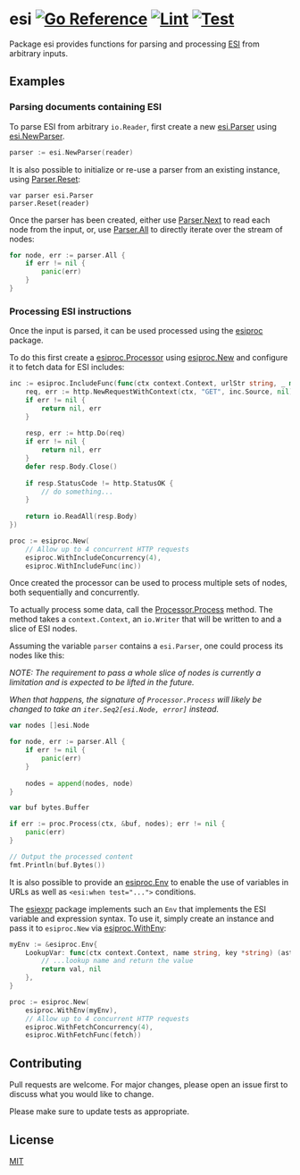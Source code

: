 # esi [![Go Reference](https://pkg.go.dev/badge/github.com/nussjustin/esi.svg)](https://pkg.go.dev/github.com/nussjustin/esi) [![Lint](https://github.com/nussjustin/esi/actions/workflows/golangci-lint.yml/badge.svg)](https://github.com/nussjustin/esi/actions/workflows/golangci-lint.yml) [![Test](https://github.com/nussjustin/esi/actions/workflows/test.yml/badge.svg)](https://github.com/nussjustin/esi/actions/workflows/test.yml)

Package esi provides functions for parsing and processing [ESI](https://www.w3.org/TR/esi-lang/) from arbitrary inputs.

## Examples

### Parsing documents containing ESI

To parse ESI from arbitrary `io.Reader`, first create a new [esi.Parser][0] using [esi.NewParser][8].

```go
parser := esi.NewParser(reader)
```

It is also possible to initialize or re-use a parser from an existing instance, using [Parser.Reset][9]:

```
var parser esi.Parser
parser.Reset(reader)
```

Once the parser has been created, either use [Parser.Next][10] to read each node from the input, or, use
[Parser.All][11] to directly iterate over the stream of nodes:

```go
for node, err := parser.All {
    if err != nil {
        panic(err)
    }
}
```

### Processing ESI instructions

Once the input is parsed, it can be used processed using the [esiproc][1] package.

To do this first create a [esiproc.Processor][2] using [esiproc.New][3] and configure it to fetch data for ESI includes:

```go
inc := esiproc.IncludeFunc(func(ctx context.Context, urlStr string, _ map[string]string) ([]byte, error) {
    req, err := http.NewRequestWithContext(ctx, "GET", inc.Source, nil)
    if err != nil {
        return nil, err
    }
    
    resp, err := http.Do(req)
    if err != nil {
        return nil, err
    }
    defer resp.Body.Close()
    
    if resp.StatusCode != http.StatusOK {
        // do something...
    }
    
    return io.ReadAll(resp.Body)
})

proc := esiproc.New(
    // Allow up to 4 concurrent HTTP requests
    esiproc.WithIncludeConcurrency(4),
    esiproc.WithIncludeFunc(inc))
```

Once created the processor can be used to process multiple sets of nodes, both sequentially and concurrently.

To actually process some data, call the [Processor.Process][12] method. The method takes a `context.Context`, an
`io.Writer` that will be written to and a slice of ESI nodes. 

Assuming the variable `parser` contains a `esi.Parser`, one could process its nodes like this:

_NOTE: The requirement to pass a whole slice of nodes is currently a limitation and is expected to be lifted in the
future._

_When that happens, the signature of `Processor.Process` will likely be changed to take an
`iter.Seq2[esi.Node, error]` instead._

```go
var nodes []esi.Node

for node, err := parser.All {
    if err != nil {
        panic(err)	
    }
	
    nodes = append(nodes, node)
}

var buf bytes.Buffer

if err := proc.Process(ctx, &buf, nodes); err != nil {
    panic(err)
}

// Output the processed content
fmt.Println(buf.Bytes())
```

It is also possible to provide an [esiproc.Env][4] to enable the use of variables in URLs as well as
`<esi:when test="...">` conditions.

The [esiexpr][5] package implements such an `Env` that implements the ESI variable and expression syntax. To use it,
simply create an instance and pass it to `esiproc.New` via [esiproc.WithEnv][6]:

```go
myEnv := &esiproc.Env{
    LookupVar: func(ctx context.Context, name string, key *string) (ast.Value, error) {
        // ...lookup name and return the value
        return val, nil
    },
}

proc := esiproc.New(
    esiproc.WithEnv(myEnv),
    // Allow up to 4 concurrent HTTP requests
    esiproc.WithFetchConcurrency(4),
    esiproc.WithFetchFunc(fetch))
```

## Contributing
Pull requests are welcome. For major changes, please open an issue first to discuss what you would like to change.

Please make sure to update tests as appropriate.

## License
[MIT](https://choosealicense.com/licenses/mit/)

[0]: https://pkg.go.dev/github.com/nussjustin/esi/#Parse
[1]: https://pkg.go.dev/github.com/nussjustin/esi/esiproc/
[2]: https://pkg.go.dev/github.com/nussjustin/esi/esiproc/#Processor
[3]: https://pkg.go.dev/github.com/nussjustin/esi/esiproc/#New
[4]: https://pkg.go.dev/github.com/nussjustin/esi/esiproc/#Env
[5]: https://pkg.go.dev/github.com/nussjustin/esi/esiexpr/
[6]: https://pkg.go.dev/github.com/nussjustin/esi/esiproc/#WithEnv
[8]: https://pkg.go.dev/github.com/nussjustin/esi/#NewParser
[9]: https://pkg.go.dev/github.com/nussjustin/esi/#Parser.Reset
[10]: https://pkg.go.dev/github.com/nussjustin/esi/#Parser.Next
[11]: https://pkg.go.dev/github.com/nussjustin/esi/#Parser.All
[12]: https://pkg.go.dev/github.com/nussjustin/esi/esiproc/#Processor.Process